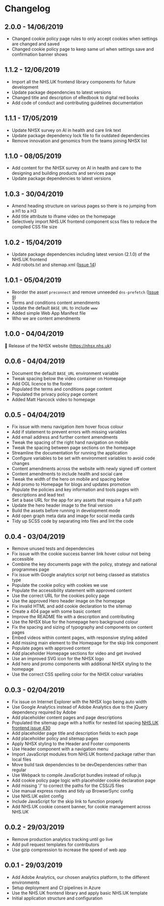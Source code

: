 # Changelog

## 2.0.0 - 14/06/2019

- Changed cookie policy page rules to only accept cookies when settings are changed and saved
- Changed cookie policy page to keep same url when settings save and confirmation banner shows

## 1.1.2 - 12/06/2019

- Import all the NHS.UK frontend library components for future development
- Update package dependencies to latest versions
- Changed title and description of eRedbook to digital red books
- Add code of conduct and contributing guidelines documentation

## 1.1.1 - 17/05/2019

- Update NHSX survey on AI in health and care link text
- Update package dependency lock file to fix outdated dependencies
- Remove innovation and genomics from the teams joining NHSX list

## 1.1.0 - 08/05/2019

- Add content for the NHSX survey on AI in health and care to the designing and building products and services page 
- Update package dependencies to latest versions

## 1.0.3 - 30/04/2019

- Amend heading structure on various pages so there is no jumping from a H1 to a H3
- Add title attribute to iframe video on the homepage
- Selectively import NHS.UK frontend component scss files to reduce the compiled CSS file size

## 1.0.2 - 15/04/2019

- Update package dependencies including latest version (2.1.0) of the NHS.UK frontend
- Add robots.txt and sitemap.xml ([Issue 14](https://github.com/nhsx/nhsx-website/issues/14))

## 1.0.1 - 05/04/2019

- Reorder the asset `preconnect` and remove unneeded `dns-prefetch` ([Issue 9](https://github.com/nhsx/nhsx-website/issues/9))
- Terms and conditions content amendments
- Update the default `BASE_URL` to include `www`
- Added simple Web App Manifest file
- Who we are content amendments

## 1.0.0 - 04/04/2019

:rocket: Release of the NHSX website (https://nhsx.nhs.uk)

## 0.0.6 - 04/04/2019

- Document the default `BASE_URL` environment variable
- Tweak spacing below the video container on Homepage
- Add OGL licence to the footer
- Populated the terms and conditions page content
- Populated the privacy policy page content
- Added Matt Hancock video to homepage

## 0.0.5 - 04/04/2019

- Fix issue with menu navigation item hover focus colour
- Add if statement to prevent errors with missing variables
- Add email address and further content amendments
- Tweak the spacing of the right hand navigation on mobile
- Tweak the spacing between page sections on the homepage
- Streamline the documentation for running the application
- Configure variables to be set with environment variables to avoid code changes
- Content amendments across the website with newly signed off content
- Content amendments to include health and social care
- Tweak the width of the hero on mobile and spacing below
- Add promo to Homepage for blogs and updates promotion
- Populate the policies and key information and tools pages with descriptions and lead text
- Set a base URL for the app for any assets that require a full path
- Update the hero header image to the final version
- Build the assets before running in development mode
- Add open graph meta data and image for social media cards
- Tidy up SCSS code by separating into files and lint the code

## 0.0.4 - 03/04/2019

- Remove unused tests and dependencies
- Fix issue with the cookie success banner link hover colour not being accessible
- Combine the key documents page with the policy, strategy and national programmes page
- Fix issue with Google analytics script not being classed as statistics type
- Populate the cookie policy with cookies we use
- Populate the accessibility statement with approved content
- Use the correct URL for the cookies policy page
- Use the approved Hero header image on the homepage
- Fix invalid HTML and add cookie declaration to the sitemap
- Create a 404 page with some basic content
- Improve the README file with a description and contributing
- Use the NHSX blue for the homepage hero background colour
- Fix the spacing and sizing of typography and components on content pages
- Embed videos within content pages, with responsive styling added
- Add missing main element to the Homepage for the skip link component
- Populate pages with approved content
- Add placeholder Homepage sections for video and get involved
- Use an improved SVG icon for the NHSX logo
- Add hero and promo components with additional NHSX styling to the homepage
- Use the correct CSS spelling color for the NHSX colour variables

## 0.0.3 - 02/04/2019

- Fix issue on Internet Explorer with the NHSX logo being auto width
- Use Google Analytics instead of Adobe Analytics due to the jQuery dependency required by Adobe
- Add placeholder content pages and page descriptions
- Populated the sitemap page with a hotfix for nested list spacing [NHS.UK frontend issue 430](https://github.com/nhsuk/nhsuk-frontend/issues/430)
- Add placeholder page title and description fields to each page
- Add placeholder policy and sitemap pages
- Apply NHSX styling to the Header and Footer components
- Use Header component with a navigation menu
- Import JavaScript modules from NHS.UK frontend package rather than local files
- Move build task dependencies to be devDependencies rather than regular
- Use Webpack to compile JavaScript bundles instead of rollup.js
- Add cookie policy page logic with placeholder cookie declaration page
- Add missing '/' to correct the paths for the CSS/JS files
- Use manual express routes and tidy up BrowserSync config
- Use NHS.UK eslint config
- Include JavaScript for the skip link to function properly
- Add NHS.UK cookie consent banner, for cookie management across NHS.UK

## 0.0.2 - 29/03/2019

- Remove production analytics tracking until go live
- Add pull request templates for contributors
- Use gzip compression to increase the speed of web app

## 0.0.1 - 29/03/2019

- Add Adobe Analytics, our chosen analytics platform, to the different environments
- Setup deployment and CI pipelines in Azure
- Use the NHS.UK frontend library and apply basic NHS.UK template
- Initial application structure and configuration
